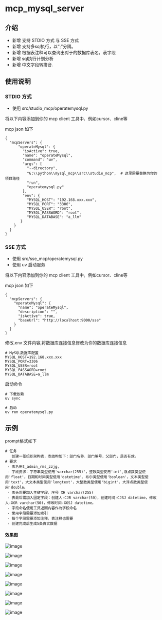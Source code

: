 # mcp_mysql_server

## 介绍
- 新增 支持 STDIO 方式 与 SSE 方式
- 新增 支持多sql执行，以“;”分隔。 
- 新增 根据表注释可以查询出对于的数据库表名，表字段
- 新增 sql执行计划分析
- 新增 中文字段转拼音.


## 使用说明

### STDIO 方式 
- 使用 src/studio_mcp/operatemysql.py 

将以下内容添加到你的 mcp client 工具中，例如cursor、cline等

mcp json 如下
```
{
  "mcpServers": {
      "operateMysql": {
        "isActive": true,
        "name": "operateMysql",
        "command": "uv",
        "args": [
          "--directory",
          "G:\\python\\mysql_mcp\\src\\studio_mcp",  # 这里需要替换为你的项目路径
          "run",
          "operatemysql.py"
        ],
        "env": {
          "MYSQL_HOST": "192.168.xxx.xxx",
          "MYSQL_PORT": "3306",
          "MYSQL_USER": "root",
          "MYSQL_PASSWORD": "root",
          "MYSQL_DATABASE": "a_llm"
       }
    }
  }
}    
```
### SSE 方式
- 使用 src/sse_mcp/operatemysql.py
- 使用 uv 启动服务

将以下内容添加到你的 mcp client 工具中，例如cursor、cline等

mcp json 如下
````
{
  "mcpServers": {
    "operateMysql": {
      "name": "operateMysql",
      "description": "",
      "isActive": true,
      "baseUrl": "http://localhost:9000/sse"
    }
  }
}
````

修改.env 文件内容,将数据库连接信息修改为你的数据库连接信息
```
# MySQL数据库配置
MYSQL_HOST=192.168.xxx.xxx
MYSQL_PORT=3306
MYSQL_USER=root
MYSQL_PASSWORD=root
MYSQL_DATABASE=a_llm
```

启动命令
```
# 下载依赖
uv sync

# 启动
uv run operatemysql.py
```

## 示例
prompt格式如下
```
# 任务
   创建一张组织架构表，表结构如下：部门名称，部门编号，父部门，是否有效。
# 要求
 - 表名用t_admin_rms_zzjg,
 - 字段要求：字符串类型使用'varchar(255)'，整数类型使用'int',浮点数类型使用'float'，日期和时间类型使用'datetime'，布尔类型使用'boolean'，文本类型使用'text'，大文本类型使用'longtext'，大整数类型使用'bigint'，大浮点数类型使用'double。
 - 表头需要加入主键字段，序号 XH varchar(255)
 - 表最后需加入固定字段：创建人-CJR varchar(50)，创建时间-CJSJ datetime，修改人-XGR varchar(50)，修改时间-XGSJ datetime。
 - 字段命名使用工具返回内容作为字段命名
 - 常用字段需要添加索引
 - 每个字段需要添加注释，表注释也需要
 - 创建完成后生成5条真实数据
```

#### 效果图
![image](https://github.com/user-attachments/assets/e95dc104-4e26-426a-acd4-d3b15ad654f5)

![image](https://github.com/user-attachments/assets/618f610e-5188-4c40-aeaa-cfbe7b0762c3)

![image](https://github.com/user-attachments/assets/4c91c8d1-4a42-41f4-8fe2-e46df0f08daa)

![image](https://github.com/user-attachments/assets/328a2cce-11ac-48f0-818a-1f1d231d7013)

![image](https://github.com/user-attachments/assets/db265aaf-a3e9-41b4-bf7a-235ba34ed4cd)

![image](https://github.com/user-attachments/assets/c67e2948-78af-4c8a-b1ff-6a7172bbb6f8)

![image](https://github.com/user-attachments/assets/9f6215e6-51fc-4e32-9d21-3e19abfa4bc6)

![image](https://github.com/user-attachments/assets/f10fc2b7-ac41-4f2c-a163-c7683bf2fabe)




